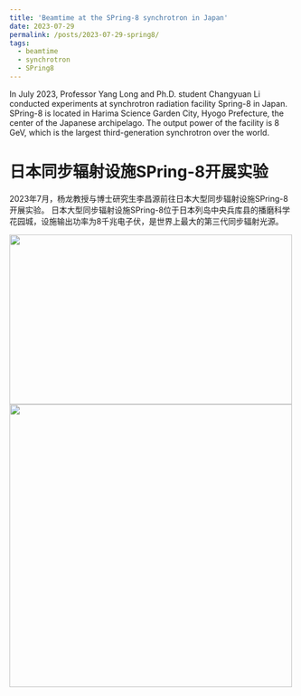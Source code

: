 ```yaml
---
title: 'Beamtime at the SPring-8 synchrotron in Japan'
date: 2023-07-29
permalink: /posts/2023-07-29-spring8/
tags:
  - beamtime
  - synchrotron
  - SPring8
---
```


In July 2023, Professor Yang Long and Ph.D. student Changyuan Li conducted experiments at synchrotron radiation 
facility Spring-8 in Japan. SPring-8 is located in Harima Science Garden City, Hyogo Prefecture, the center of the Japanese archipelago. 
The output power of the facility is 8 GeV, which is the largest third-generation synchrotron over the world.

日本同步辐射设施SPring-8开展实验
======

2023年7月，杨龙教授与博士研究生李昌源前往日本大型同步辐射设施SPring-8开展实验。
日本大型同步辐射设施SPring-8位于日本列岛中央兵库县的播磨科学花园城，设施输出功率为8千兆电子伏，是世界上最大的第三代同步辐射光源。


<image align="left" width="500" height="300" src="/images/news/202307spring8-1.jpeg"></image>
<br>
<br>
<br>
<br>
<br>
<br>
<br>
<image align="left" height="500" src="/images/news/202307spring8-2.jpg"></image>

